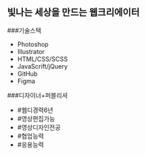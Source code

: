 ﻿## 빛나는 세상을 만드는 웹크리에이터

###기술스택
- Photoshop
- Illustrator
- HTML/CSS/SCSS
- JavaScrift/jQuery
- GitHub
- Figma

###디자이너+퍼블리셔
- #웹디경력6년
- #영상편집가능
- #영상디자인전공
- #협업능력
- #응용능력
